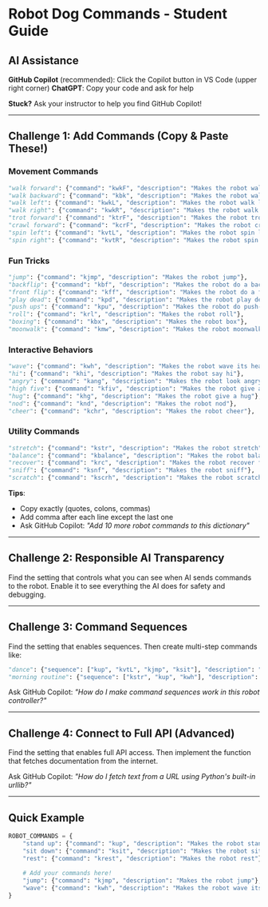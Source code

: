 # Robot Dog Commands - Student Guide

## AI Assistance

**GitHub Copilot** (recommended): Click the Copilot button in VS Code (upper right corner)
**ChatGPT**: Copy your code and ask for help

**Stuck?** Ask your instructor to help you find GitHub Copilot!

---

## Challenge 1: Add Commands (Copy & Paste These!)

### Movement Commands

```python
"walk forward": {"command": "kwkF", "description": "Makes the robot walk forward"},
"walk backward": {"command": "kbk", "description": "Makes the robot walk backward"},
"walk left": {"command": "kwkL", "description": "Makes the robot walk left"},
"walk right": {"command": "kwkR", "description": "Makes the robot walk right"},
"trot forward": {"command": "ktrF", "description": "Makes the robot trot forward"},
"crawl forward": {"command": "kcrF", "description": "Makes the robot crawl forward"},
"spin left": {"command": "kvtL", "description": "Makes the robot spin left"},
"spin right": {"command": "kvtR", "description": "Makes the robot spin right"},
```

### Fun Tricks

```python
"jump": {"command": "kjmp", "description": "Makes the robot jump"},
"backflip": {"command": "kbf", "description": "Makes the robot do a backflip"},
"front flip": {"command": "kff", "description": "Makes the robot do a front flip"},
"play dead": {"command": "kpd", "description": "Makes the robot play dead"},
"push ups": {"command": "kpu", "description": "Makes the robot do push-ups"},
"roll": {"command": "krl", "description": "Makes the robot roll"},
"boxing": {"command": "kbx", "description": "Makes the robot box"},
"moonwalk": {"command": "kmw", "description": "Makes the robot moonwalk"},
```

### Interactive Behaviors

```python
"wave": {"command": "kwh", "description": "Makes the robot wave its head"},
"hi": {"command": "khi", "description": "Makes the robot say hi"},
"angry": {"command": "kang", "description": "Makes the robot look angry"},
"high five": {"command": "kfiv", "description": "Makes the robot give a high five"},
"hug": {"command": "khg", "description": "Makes the robot give a hug"},
"nod": {"command": "knd", "description": "Makes the robot nod"},
"cheer": {"command": "kchr", "description": "Makes the robot cheer"},
```

### Utility Commands

```python
"stretch": {"command": "kstr", "description": "Makes the robot stretch"},
"balance": {"command": "kbalance", "description": "Makes the robot balance"},
"recover": {"command": "krc", "description": "Makes the robot recover from falling"},
"sniff": {"command": "ksnf", "description": "Makes the robot sniff"},
"scratch": {"command": "kscrh", "description": "Makes the robot scratch"},
```

**Tips**:

- Copy exactly (quotes, colons, commas)
- Add comma after each line except the last one
- Ask GitHub Copilot: *"Add 10 more robot commands to this dictionary"*

---

## Challenge 2: Responsible AI Transparency

Find the setting that controls what you can see when AI sends commands to the robot. Enable it to see everything the AI does for safety and debugging.

---

## Challenge 3: Command Sequences

Find the setting that enables sequences. Then create multi-step commands like:

```python
"dance": {"sequence": ["kup", "kvtL", "kjmp", "ksit"], "description": "Do a dance routine"},
"morning routine": {"sequence": ["kstr", "kup", "kwh"], "description": "Stretch, stand, wave"},
```

Ask GitHub Copilot: *"How do I make command sequences work in this robot controller?"*

---

## Challenge 4: Connect to Full API (Advanced)

Find the setting that enables full API access. Then implement the function that fetches documentation from the internet.

Ask GitHub Copilot: *"How do I fetch text from a URL using Python's built-in urllib?"*

---

## Quick Example

```python
ROBOT_COMMANDS = {
    "stand up": {"command": "kup", "description": "Makes the robot stand up"},
    "sit down": {"command": "ksit", "description": "Makes the robot sit down"},  
    "rest": {"command": "krest", "description": "Makes the robot rest"},
    
    # Add your commands here!
    "jump": {"command": "kjmp", "description": "Makes the robot jump"},
    "wave": {"command": "kwh", "description": "Makes the robot wave its head"},
}
```
